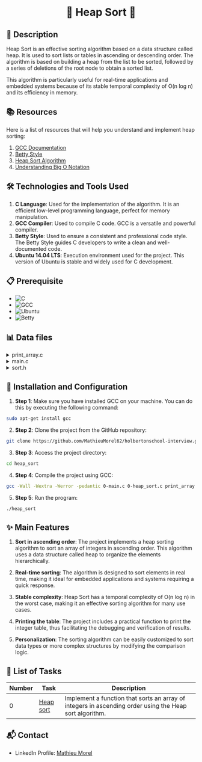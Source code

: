 # <p align='center'>🌟 Heap Sort 🌟</p>

## 📝 Description

Heap Sort is an effective sorting algorithm based on a data structure called heap. It is used to sort lists or tables in ascending or descending order. The algorithm is based on building a heap from the list to be sorted, followed by a series of deletions of the root node to obtain a sorted list.

This algorithm is particularly useful for real-time applications and embedded systems because of its stable temporal complexity of O(n log n) and its efficiency in memory.

## 📚 Resources

Here is a list of resources that will help you understand and implement heap sorting:

1. [GCC Documentation](https://gcc.gnu.org/)
2. [Betty Style](https://github.com/holbertonschool/Betty)
3. [Heap Sort Algorithm](https://www.geeksforgeeks.org/heap-sort/)
4. [Understanding Big O Notation](https://www.freecodecamp.org/news/learn-big-o-notation/)

## 🛠️ Technologies and Tools Used

1. **C Language**: Used for the implementation of the algorithm. It is an efficient low-level programming language, perfect for memory manipulation.
2. **GCC Compiler**: Used to compile C code. GCC is a versatile and powerful compiler.
3. **Betty Style**: Used to ensure a consistent and professional code style. The Betty Style guides C developers to write a clean and well-documented code.
4. **Ubuntu 14.04 LTS**: Execution environment used for the project. This version of Ubuntu is stable and widely used for C development.

## 📋 Prerequisite

- ![C](https://img.shields.io/badge/C-90-blue)
- ![GCC](https://img.shields.io/badge/gcc-4.8.4-green)
- ![Ubuntu](https://img.shields.io/badge/Ubuntu-14.04-orange)
- ![Betty](https://img.shields.io/badge/Betty%20Style-1.0-orange)

## 📊 Data files


<details>
<summary>print_array.c</summary>
<br>

```c
#include <stdlib.h>
#include <stdio.h>

/**
 * print_array - Prints an array of integers
 *
 * @array: The array to be printed
 * @size: Number of elements in @array
 */
void print_array(const int *array, size_t size)
{
    size_t i;

    i = 0;
    while (array && i < size)
    {
        if (i > 0)
            printf(", ");
        printf("%d", array[i]);
        ++i;
    }
    printf("\n");
}
```

</details>
<details>
<summary>main.c</summary>
<br>

```c
#include <stdio.h>
#include <stdlib.h>
#include "sort.h"

/**
 * main - Entry point
 *
 * Return: Always 0
 */
int main(void)
{
    int array[] = {19, 48, 99, 71, 13, 52, 96, 73, 86, 7};
    size_t n = sizeof(array) / sizeof(array[0]);

    print_array(array, n);
    printf("\n");
    heap_sort(array, n);
    printf("\n");
    print_array(array, n);
    return (0);
}
```

</details>
<details>
<summary>sort.h</summary>
<br>

```c
#ifndef SORT_H
#define SORT_H

#include <stddef.h>

void heap_sort(int *array, size_t size);
void print_array(const int *array, size_t size);

#endif /* SORT_H */
```

</details>

## 🚀 Installation and Configuration

1. **Step 1**: Make sure you have installed GCC on your machine. You can do this by executing the following command:

```sh
sudo apt-get install gcc
```

2. **Step 2**: Clone the project from the GitHub repository:

```sh
git clone https://github.com/MathieuMorel62/holbertonschool-interview.git
```

3. **Step 3**: Access the project directory:

```sh
cd heap_sort
```

4. **Step 4**: Compile the project using GCC:

```sh
gcc -Wall -Wextra -Werror -pedantic 0-main.c 0-heap_sort.c print_array.c -o heap_sort
```

5. **Step 5**: Run the program:

```sh
./heap_sort
```

## ✨ Main Features

1. **Sort in ascending order**: The project implements a heap sorting algorithm to sort an array of integers in ascending order. This algorithm uses a data structure called heap to organize the elements hierarchically.

2. **Real-time sorting**: The algorithm is designed to sort elements in real time, making it ideal for embedded applications and systems requiring a quick response.

3. **Stable complexity**: Heap Sort has a temporal complexity of O(n log n) in the worst case, making it an effective sorting algorithm for many use cases.

4. **Printing the table**: The project includes a practical function to print the integer table, thus facilitating the debugging and verification of results.

5. **Personalization**: The sorting algorithm can be easily customized to sort data types or more complex structures by modifying the comparison logic.

## 📝 List of Tasks

| Number | Task | Description |
|--------|-------|---------------|
| 0 | [Heap sort](https://github.com/MathieuMorel62/holbertonschool-interview/blob/main/heap_sort/0-heap_sort.c) | Implement a function that sorts an array of integers in ascending order using the Heap sort algorithm. |

## 📬 Contact

- LinkedIn Profile: [Mathieu Morel](https://www.linkedin.com/in/mathieu-morel62/)
